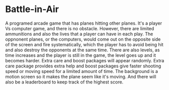 # Battle-in-Air
A programed arcade game that has planes hitting other planes. It's a player Vs computer game, and there is no obstacle. However, there are limited ammunitions and also the lives that a player can have in each play. The oppnonent planes, or the computers, would come out on the opposite side of the screen and fire systematically, which the player has to avoid being hit and also destroy the opponents at the same time. There are also levels, as time increases and the player is still in the game, the level goes up and it becomes harder. Extra care and boost packages will appear randomly. Extra care package provides extra help and boost packages give faster shooting speed or moving speed for a limited amount of time. The background is a motion screen so it makes the plane seem like it's moving. And there will also be a leaderboard to keep track of the highest score.
